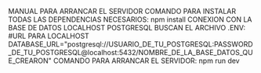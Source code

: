 MANUAL PARA ARRANCAR EL SERVIDOR
COMANDO PARA INSTALAR TODAS LAS DEPENDENCIAS NECESARIOS:
  npm install
CONEXION CON LA BASE DE DATOS LOCALHOST POSTGRESQL
  BUSCAN EL ARCHIVO .ENV:
    #URL PARA LOCALHOST
      DATABASE_URL="postgresql://USUARIO_DE_TU_POSTGRESQL:PASSWORD_DE_TU_POSTGRESQL@localhost:5432/NOMBRE_DE_LA_BASE_DATOS_QUE_CREARON"
COMANDO PARA ARRANCAR EL SERVIDOR:
  npm run dev
